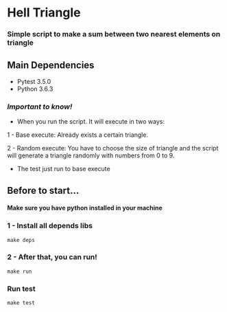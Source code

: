 # Hell Triangle
### Simple script to make a sum between two nearest elements on triangle

## Main Dependencies
  * Pytest 3.5.0
  * Python 3.6.3

### *Important to know!*
* When you run the script. It will execute in two ways:

1 - Base execute: Already exists a certain triangle.

2 - Random execute: You have to choose the size of triangle and the script will generate a triangle randomly with numbers from 0 to 9.

* The test just run to base execute

## Before to start...
#### Make sure you have python installed in your machine

### 1 - Install all depends libs
```
make deps
```

### 2 - After that, you can run!
```
make run
```

### Run test
```
make test
```


